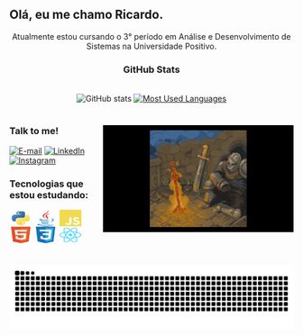 ## Olá, eu me chamo Ricardo.

<div align="center">
Atualmente estou cursando o 3° período em Análise e Desenvolvimento de Sistemas na Universidade Positivo.
</div>


<div style="text-align: center;" align="center">
  <h3> GitHub Stats </h3>
  <br>
  <img src="https://github-readme-stats-git-masterrstaa-rickstaa.vercel.app/api?username=mfrickss&hide_title=true&show_icons=true&include_all_commits=false&count_private=true&line_height=25&hide=issues&bg_color=000&title_color=FF00F6&text_color=FFF&border_radius=3&border_color=36123c&icon_color=FF00F6&theme=jolly" alt="GitHub stats">

  <a href="https://github.com/mfrickss/github-readme-stats">
    <img src="https://github-readme-stats-git-masterrstaa-rickstaa.vercel.app/api/top-langs/?username=mfrickss&line_height=10&card_width=290&layout=compact&hide_title=false&count_private=true&langs_count=4&show_icons=true&title_color=FF00F6&hide=html,scss,less&bg_color=000&text_color=8B8B8B&border_radius=3&border_color=561760&count_private=true" alt="Most Used Languages">
  </a>
</div>


#
<img align="right" alt="" height="190px" src="./to-readme/download.gif">

<h3 align="left">Talk to me!</h3>

[![E-mail](https://img.shields.io/badge/-Email-000?style=for-the-badge&logo=microsoft-outlook&logoColor=FF00F6&color:FFF)](mailto:mfricks777@gmail.com)
[![LinkedIn](https://img.shields.io/badge/-LinkedIn-000?style=for-the-badge&logo=linkedin&logoColor=FF00F6&color:FFF)](https://www.linkedin.com/in/mfricks/)
[![Instagram](https://img.shields.io/badge/-Instagram-000?style=for-the-badge&logo=instagram&logoColor=FF00F6&color:FFF)](https://www.instagram.com/mfrickss/)

<h3 align="left">Tecnologias que estou estudando:</h3>

<div align="left">
  <!--<img align="center" alt="Ricks-csharp" height="30" width="40" src="https://raw.githubusercontent.com/devicons/devicon/master/icons/csharp/csharp-original.svg">
  <img align="center" alt="Ricks-php" height="30" width="40" src="https://raw.githubusercontent.com/devicons/devicon/master/icons/php/php-original.svg">-->
  <img align="center" alt="Ricks-Python" height="30" width="40" src="https://raw.githubusercontent.com/devicons/devicon/master/icons/python/python-original.svg">
  <img align="center" alt="Ricks-HTML" height="30" width="40" src="https://raw.githubusercontent.com/devicons/devicon/master/icons/java/java-original.svg">
  <img align="center" alt="Ricks-Js" height="30" width="40" src="https://raw.githubusercontent.com/devicons/devicon/master/icons/javascript/javascript-plain.svg">
  <img align="center" alt="Ricks-HTML" height="30" width="40" src="https://raw.githubusercontent.com/devicons/devicon/master/icons/html5/html5-original.svg">
  <img align="center" alt="Ricks-CSS" height="30" width="40" src="https://raw.githubusercontent.com/devicons/devicon/master/icons/css3/css3-original.svg">
  <img align="center" alt="Ricks-React" height="30" width="40" src="https://raw.githubusercontent.com/devicons/devicon/master/icons/react/react-original.svg">
</div>






#



<picture align="center">
  <source media="(prefers-color-scheme: dark)" srcset="https://raw.githubusercontent.com/mfrickss/mfrickss/output/github-contribution-grid-snake-dark.svg">
  <source media="(prefers-color-scheme: light)" srcset="https://raw.githubusercontent.com/mfrickss/mfrickss/output/github-contribution-grid-snake-dark.svg">
  <img align="center" alt="github contribution grid snake animation" src="https://raw.githubusercontent.com/mfrickss/mfrickss/output/github-contribution-grid-snake.svg">
</picture>

##




  

 <!--
<div> 
  <a href="https://instagram.com/mfrickss" target="_blank"><img src="https://img.shields.io/badge/-Instagram-%23333?style=for-the-badge&logo=instagram&logoColor=white" target="_blank"></a>
  <a href = "mailto:ricardocamargodev@gmail.com"><img src="https://img.shields.io/badge/-Gmail-%23333?style=for-the-badge&logo=gmail&logoColor=white" target="_blank"></a>
</div>
-->


















<!--
**mfrickss/mfrickss** is a ✨ _special_ ✨ repository because its `README.md` (this file) appears on your GitHub profile.

Here are some ideas to get you started:

- 🔭 I’m currently working on ...
- 🌱 I’m currently learning ...
- 👯 I’m looking to collaborate on ...
- 🤔 I’m looking for help with ...
- 💬 Ask me about ...
- 📫 How to reach me: ...
- 😄 Pronouns: ...
- ⚡ Fun fact: ...
-->

